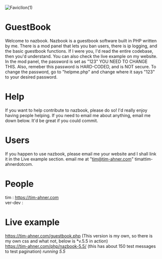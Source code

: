 ![Favicllon(1)](https://github.com/user-attachments/assets/63252618-714b-44c4-9ec8-9923997b75fd)
# GuestBook
Welcome to nazbook. Nazbook is a guestbook software built in PHP written by me. There is a mod panel that lets you ban users, there is ip logging, and the basic guestbook functions. 
If I were you, I'd read the entire codebase, then you'd understand. You can also check the live example on my website. In the mod panel, the password is set as "123" YOU NEED TO CHANGE THIS. Also, remeber this password
is HARD-CODED, and is NOT secure. To change the password, go to "helpme.php" and change where it says "123" to your desired password.

# Help
If you want to help contribute to nazbook, please do so! I'd really enjoy having people helping. If you need to email me about anything, email me down below. It'd be great if you could commit.

# Users
If you happen to use nazbook, please email me your website and I shall link it in the Live example section. email me at "tim@tim-ahner.com" timattim-ahnerdotcom.

# People
tim : https://tim-ahner.com       
ver-dev :

# Live example
https://tim-ahner.com/guestbook.php (This version is my own, so there is my own css and what not, below is *v.5.5 in action)   
https://tim-ahner.com/php/nazbook-5.5/ (this has about 150 test messages to test pagination) *running 5.5*

